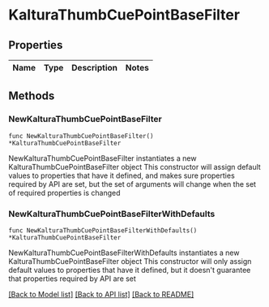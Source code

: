 # KalturaThumbCuePointBaseFilter

## Properties

Name | Type | Description | Notes
------------ | ------------- | ------------- | -------------

## Methods

### NewKalturaThumbCuePointBaseFilter

`func NewKalturaThumbCuePointBaseFilter() *KalturaThumbCuePointBaseFilter`

NewKalturaThumbCuePointBaseFilter instantiates a new KalturaThumbCuePointBaseFilter object
This constructor will assign default values to properties that have it defined,
and makes sure properties required by API are set, but the set of arguments
will change when the set of required properties is changed

### NewKalturaThumbCuePointBaseFilterWithDefaults

`func NewKalturaThumbCuePointBaseFilterWithDefaults() *KalturaThumbCuePointBaseFilter`

NewKalturaThumbCuePointBaseFilterWithDefaults instantiates a new KalturaThumbCuePointBaseFilter object
This constructor will only assign default values to properties that have it defined,
but it doesn't guarantee that properties required by API are set


[[Back to Model list]](../README.md#documentation-for-models) [[Back to API list]](../README.md#documentation-for-api-endpoints) [[Back to README]](../README.md)


